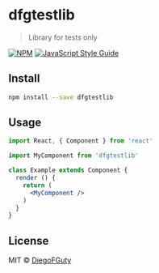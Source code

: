 # dfgtestlib

> Library for tests only

[![NPM](https://img.shields.io/npm/v/dfgtestlib.svg)](https://www.npmjs.com/package/dfgtestlib) [![JavaScript Style Guide](https://img.shields.io/badge/code_style-standard-brightgreen.svg)](https://standardjs.com)

## Install

```bash
npm install --save dfgtestlib
```

## Usage

```jsx
import React, { Component } from 'react'

import MyComponent from 'dfgtestlib'

class Example extends Component {
  render () {
    return (
      <MyComponent />
    )
  }
}
```

## License

MIT © [DiegoFGuty](https://github.com/DiegoFGuty)
